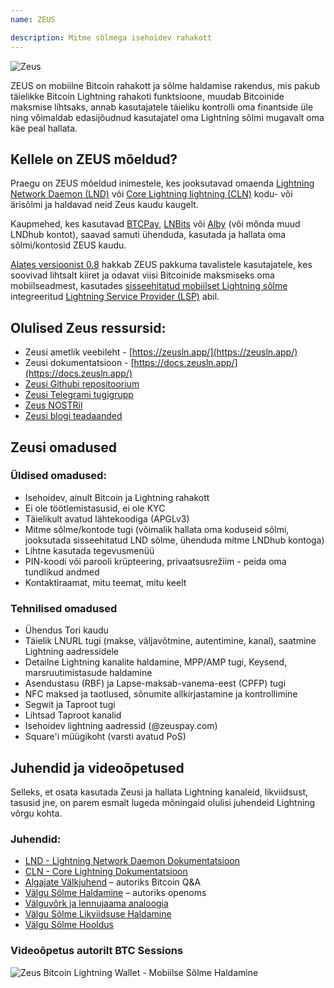 ```yaml
---
name: ZEUS

description: Mitme sõlmega isehoidev rahakott
---
```


![Zeus](assets/zeus_intro.webp)

ZEUS on mobiilne Bitcoin rahakott ja sõlme haldamise rakendus, mis pakub täielikke Bitcoin Lightning rahakoti funktsioone, muudab Bitcoinide maksmise lihtsaks, annab kasutajatele täieliku kontrolli oma finantside üle ning võimaldab edasijõudnud kasutajatel oma Lightning sõlmi mugavalt oma käe peal hallata.

## Kellele on ZEUS mõeldud?
Praegu on ZEUS mõeldud inimestele, kes jooksutavad omaenda [Lightning Network Daemon (LND)](https://lightning.engineering/) või [Core Lightning lightning (CLN)](https://blockstream.com/lightning/) kodu- või ärisõlmi ja haldavad neid Zeus kaudu kaugelt.

Kaupmehed, kes kasutavad [BTCPay](https://btcpayserver.org/), [LNBits](https://lnbits.com/) või [Alby](https://getalby.com/) (või mõnda muud LNDhub kontot), saavad samuti ühenduda, kasutada ja hallata oma sõlmi/kontosid ZEUS kaudu.

[Alates versioonist 0.8](https://blog.zeusln.com/zeus-v0-8-0-open-beta/) hakkab ZEUS pakkuma tavalistele kasutajatele, kes soovivad lihtsalt kiiret ja odavat viisi Bitcoinide maksmiseks oma mobiilseadmest, kasutades [sisseehitatud mobiilset Lightning sõlme](https://docs.zeusln.app/category/embedded-node) integreeritud [Lightning Service Provider (LSP)](https://docs.zeusln.app/lsp/intro) abil.

## Olulised Zeus ressursid:
- Zeusi ametlik veebileht - [https://zeusln.app/](https://zeusln.app/)
- Zeusi dokumentatsioon - [https://docs.zeusln.app/](https://docs.zeusln.app/)
- [Zeusi Githubi repositoorium](https://github.com/ZeusLN/zeus)
- [Zeusi Telegrami tugigrupp](https://t.me/ZeusLN)
- [Zeus NOSTRil](https://iris.to/zeus@zeusln.app)
- [Zeusi blogi teadaanded](https://blog.zeusln.com)

## Zeusi omadused
### Üldised omadused:
- Isehoidev, ainult Bitcoin ja Lightning rahakott
- Ei ole töötlemistasusid, ei ole KYC
- Täielikult avatud lähtekoodiga (APGLv3)
- Mitme sõlme/kontode tugi (võimalik hallata oma koduseid sõlmi, jooksutada sisseehitatud LND sõlme, ühenduda mitme LNDhub kontoga)
- Lihtne kasutada tegevusmenüü
- PIN-koodi või parooli krüpteering, privaatsusrežiim - peida oma tundlikud andmed
- Kontaktiraamat, mitu teemat, mitu keelt

### Tehnilised omadused
- Ühendus Tori kaudu
- Täielik LNURL tugi (makse, väljavõtmine, autentimine, kanal), saatmine Lightning aadressidele
- Detailne Lightning kanalite haldamine, MPP/AMP tugi, Keysend, marsruutimistasude haldamine
- Asendustasu (RBF) ja Lapse-maksab-vanema-eest (CPFP) tugi
- NFC maksed ja taotlused, sõnumite allkirjastamine ja kontrollimine
- Segwit ja Taproot tugi
- Lihtsad Taproot kanalid
- Isehoidev lightning aadressid (@zeuspay.com)
- Square'i müügikoht (varsti avatud PoS)

## Juhendid ja videoõpetused
Selleks, et osata kasutada Zeusi ja hallata Lightning kanaleid, likviidsust, tasusid jne, on parem esmalt lugeda mõningaid olulisi juhendeid Lightning võrgu kohta.

### Juhendid:
- [LND - Lightning Network Daemon Dokumentatsioon](https://docs.lightning.engineering/)
- [CLN - Core Lightning Dokumentatsioon](https://lightning.readthedocs.io/index.html)
- [Algajate Välkjuhend](https://bitcoiner.guide/lightning/) – autoriks Bitcoin Q&A
- [Välgu Sõlme Haldamine](https://www.lightningnode.info/) – autoriks openoms
- [Välguvõrk ja lennujaama analoogia](https://darthcoin.substack.com/p/the-lightning-network-and-the-airport)
- [Välgu Sõlme Likviidsuse Haldamine](https://darthcoin.substack.com/p/managing-lightning-node-liquidity)
- [Välgu Sõlme Hooldus](https://darthcoin.substack.com/p/lightning-node-maintenance)

### Videoõpetus autorilt BTC Sessions

![Zeus Bitcoin Lightning Wallet - Mobiilse Sõlme Haldamine](https://youtu.be/hmmehTnV3ys)